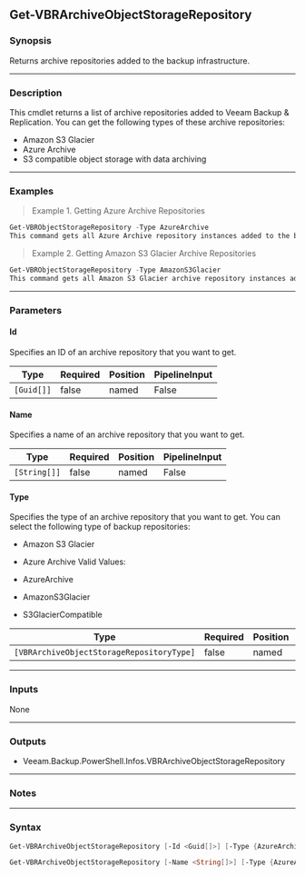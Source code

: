 Get-VBRArchiveObjectStorageRepository
-------------------------------------

### Synopsis
Returns archive repositories added to the backup infrastructure.

---

### Description

This cmdlet returns a list of archive repositories added to Veeam Backup & Replication. You can get the following types of these archive repositories:
- Amazon S3 Glacier
- Azure Archive
- S3 compatible object storage with data archiving

---

### Examples
> Example 1. Getting Azure Archive Repositories

```PowerShell
Get-VBRObjectStorageRepository -Type AzureArchive
This command gets all Azure Archive repository instances added to the backup infrastructure.
```
> Example 2. Getting Amazon S3 Glacier Archive Repositories

```PowerShell
Get-VBRObjectStorageRepository -Type AmazonS3Glacier
This command gets all Amazon S3 Glacier archive repository instances added to the backup infrastructure.
```

---

### Parameters
#### **Id**
Specifies an ID of an archive repository that you want to get.

|Type      |Required|Position|PipelineInput|
|----------|--------|--------|-------------|
|`[Guid[]]`|false   |named   |False        |

#### **Name**
Specifies a name of an archive repository that you want to get.

|Type        |Required|Position|PipelineInput|
|------------|--------|--------|-------------|
|`[String[]]`|false   |named   |False        |

#### **Type**
Specifies the type of an archive repository that you want to get. You can select the following type of backup repositories:
* Amazon S3 Glacier
* Azure Archive
Valid Values:

* AzureArchive
* AmazonS3Glacier
* S3GlacierCompatible

|Type                                     |Required|Position|PipelineInput|
|-----------------------------------------|--------|--------|-------------|
|`[VBRArchiveObjectStorageRepositoryType]`|false   |named   |False        |

---

### Inputs
None

---

### Outputs
* Veeam.Backup.PowerShell.Infos.VBRArchiveObjectStorageRepository

---

### Notes

---

### Syntax
```PowerShell
Get-VBRArchiveObjectStorageRepository [-Id <Guid[]>] [-Type {AzureArchive | AmazonS3Glacier | S3GlacierCompatible}] [<CommonParameters>]
```
```PowerShell
Get-VBRArchiveObjectStorageRepository [-Name <String[]>] [-Type {AzureArchive | AmazonS3Glacier | S3GlacierCompatible}] [<CommonParameters>]
```

